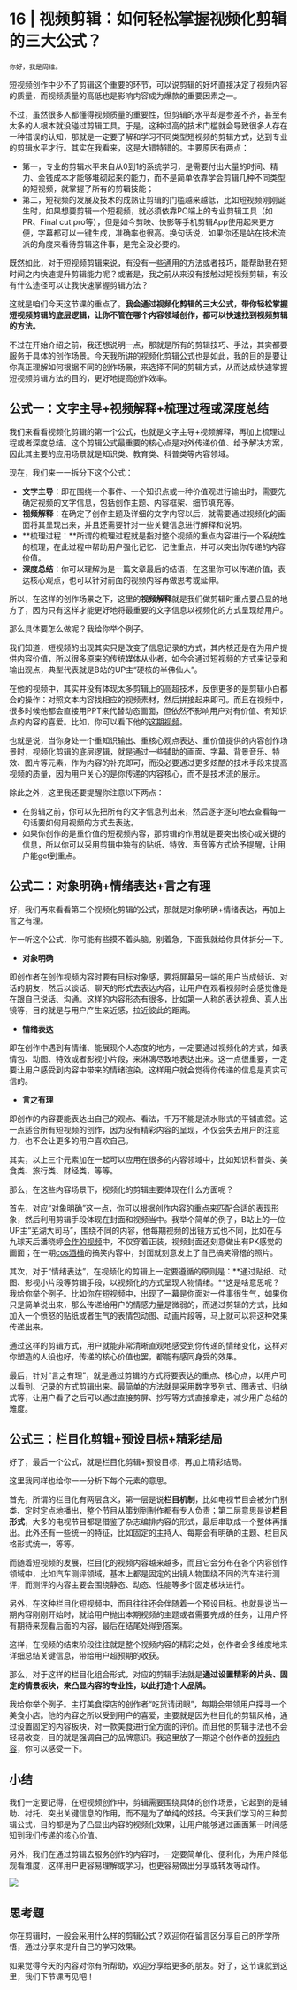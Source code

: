 # 16 | 视频剪辑：如何轻松掌握视频化剪辑的三大公式？

    你好，我是周维。

短视频创作中少不了剪辑这个重要的环节，可以说剪辑的好坏直接决定了视频内容的质量，而视频质量的高低也是影响内容成为爆款的重要因素之一。

不过，虽然很多人都懂得视频质量的重要性，但剪辑的水平却是参差不齐，甚至有太多的人根本就没碰过剪辑工具。于是，这种过高的技术门槛就会导致很多人存在一种错误的认知，那就是一定要了解和学习不同类型短视频的剪辑方式，达到专业的剪辑水平才行。其实在我看来，这是大错特错的。主要原因有两点：

*   第一，专业的剪辑水平来自从0到1的系统学习，是需要付出大量的时间、精力、金钱成本才能够堆砌起来的能力，而不是简单依靠学会剪辑几种不同类型的短视频，就掌握了所有的剪辑技能；
*   第二，短视频的发展及技术的成熟让剪辑的门槛越来越低，比如短视频刚刚诞生时，如果想要剪辑一个短视频，就必须依靠PC端上的专业剪辑工具（如PR、Final cut pro等），但是如今剪映、快影等手机剪辑App使用起来更方便，字幕都可以一键生成，准确率也很高。换句话说，如果你还是站在技术流派的角度来看待剪辑这件事，是完全没必要的。

既然如此，对于短视频剪辑来说，有没有一些通用的方法或者技巧，能帮助我在短时间之内快速提升剪辑能力呢？或者是，我之前从来没有接触过短视频剪辑，有没有什么途径可以让我快速掌握剪辑方法？

这就是咱们今天这节课的重点了。**我会通过视频化剪辑的三大公式，带你轻松掌握短视频剪辑的底层逻辑，让你不管在哪个内容领域创作，都可以快速找到视频剪辑的方法。**

不过在开始介绍之前，我还想说明一点，那就是所有的剪辑技巧、手法，其实都要服务于具体的创作场景。今天我所讲的视频化剪辑公式也是如此，我的目的是要让你真正理解如何根据不同的创作场景，来选择不同的剪辑方式，从而达成快速掌握短视频剪辑方法的目的，更好地提高创作效率。

## 公式一：文字主导+视频解释+梳理过程或深度总结

我们来看看视频化剪辑的第一个公式，也就是文字主导+视频解释，再加上梳理过程或者深度总结。这个剪辑公式最重要的核心点是对外传递价值、给予解决方案，因此其主要的应用场景就是知识类、教育类、科普类等内容领域。

现在，我们来一一拆分下这个公式：

*   **文字主导**：即在围绕一个事件、一个知识点或一种价值观进行输出时，需要先确定视频的文字信息，包括创作主题、内容框架、细节填充等。
*   **视频解释**：在确定了创作主题及详细的文字内容以后，就需要通过视频化的画面将其呈现出来，并且还需要针对一些关键信息进行解释和说明。
*   **梳理过程：**所谓的梳理过程就是指对整个视频的重点内容进行一个系统性的梳理，在此过程中帮助用户强化记忆、记住重点，并可以突出你传递的内容价值。
*   **深度总结**：你可以理解为是一篇文章最后的结语，在这里你可以传递价值，表达核心观点，也可以针对前面的视频内容再做思考或延伸。

所以，在这样的创作场景之下，这里的**视频解释**就是我们做剪辑时重点要凸显的地方了，因为只有这样才能更好地将最重要的文字信息以视频化的方式呈现给用户。

那么具体要怎么做呢？我给你举个例子。

我们知道，短视频的出现其实只是改变了信息记录的方式，其内核还是在为用户提供内容价值，所以很多原来的传统媒体从业者，如今会通过短视频的方式来记录和输出观点，典型代表就是B站的UP主“硬核的半佛仙人”。

在他的视频中，其实并没有体现太多剪辑上的高超技术，反倒更多的是剪辑小白都会的操作：对照文本内容找相应的视频素材，然后拼接起来即可。而且在视频中，很多时候他都会直接用PPT来代替动态画面，但依然不影响用户对有价值、有知识点的内容的喜爱。比如，你可以看下他的[这期视频](https://www.bilibili.com/video/BV1UJ41157Lw)。

也就是说，当你身处一个重知识输出、重核心观点表达、重价值提供的内容创作场景时，视频化剪辑的底层逻辑，就是通过一些辅助的画面、字幕、背景音乐、特效、图片等元素，作为内容的补充即可，而没必要通过更多炫酷的技术手段来提高视频的质量，因为用户关心的是你传递的内容核心，而不是技术流的展示。

除此之外，这里我还要提醒你注意以下两点：

*   在剪辑之前，你可以先把所有的文字信息列出来，然后逐字逐句地去查看每一句话要如何用视频的方式去表达。
*   如果你创作的是重价值的短视频内容，那剪辑的作用就是要突出核心或关键的信息，所以你可以采用剪辑中独有的贴纸、特效、声音等方式给予提醒，让用户能get到重点。

## 公式二：对象明确+情绪表达+言之有理

好，我们再来看看第二个视频化剪辑的公式，那就是对象明确+情绪表达，再加上言之有理。

乍一听这个公式，你可能有些摸不着头脑，别着急，下面我就给你具体拆分一下。

*   **对象明确**

即创作者在创作视频内容时要有目标对象感，要将屏幕另一端的用户当成倾诉、对话的朋友，然后以谈话、聊天的形式去表达内容，让用户在观看视频时会感觉像是在跟自己说话、沟通。这样的内容形态有很多，比如第一人称的表达视角、真人出镜等，目的就是与用户产生亲近感，拉近彼此的距离。

*   **情绪表达**

即在创作中遇到有情绪、能展现个人态度的地方，一定要通过视频化的方式，如表情包、动图、特效或者影视小片段，来淋漓尽致地表达出来。这一点很重要，一定要让用户感受到内容中带来的情绪渲染，这样用户就会觉得你传递的信息是真实可信的。

*   **言之有理**

即创作的内容要能表达出自己的观点、看法，千万不能是流水账式的平铺直叙。这一点适合所有短视频的创作，因为没有精彩内容的呈现，不仅会失去用户的注意力，也不会让更多的用户喜欢自己。

其实，以上三个元素加在一起可以应用在很多的内容领域中，比如知识科普类、美食类、旅行类、财经类，等等。

那么，在这些内容场景下，视频化的剪辑主要体现在什么方面呢？

首先，对应“对象明确”这一点，你可以根据创作内容的重点来匹配合适的表现形象，然后利用剪辑手段体现在封面和视频当中。我举个简单的例子，B站上的一位UP主“芜湖大司马”，围绕不同的内容，他每期视频的出镜方式也不同，比如在与九球天后潘晓婷[合作的视频](https://www.bilibili.com/video/BV1Xa4y1s79W?from=search&seid=1495116512575075219)中，不仅穿着正装，视频封面还刻意做出有PK感觉的画面；在一期[cos酒桶](https://www.bilibili.com/video/BV1jy4y1U78D?from=search&seid=220941802936856067)的搞笑内容中，封面就刻意发上了自己搞笑滑稽的照片。

其次，对于“情绪表达”，在视频化的剪辑上一定要遵循的原则是：**通过贴纸、动图、影视小片段等剪辑手段，以视频化的方式呈现人物情绪。**这是啥意思呢？我给你举个例子。比如你在短视频中，出现了一幕是你面对一件事很生气，如果你只是简单说出来，那么传递给用户的情感力量是微弱的，而通过剪辑的方式，比如加入一个愤怒的贴纸或者生气的表情包动图、动画片段等，马上就可以将这种效果传递出来。

通过这样的剪辑方式，用户就能非常清晰直观地感受到你传递的情绪变化，这样对你塑造的人设也好，传递的核心价值也罢，都能有感同身受的效果。

最后，针对“言之有理”，就是通过剪辑的方式将要表达的重点、核心点，以用户可以看到、记录的方式剪辑出来。最简单的方法就是采用数字罗列式、图表式、归纳式等，让用户看了之后可以通过直接剪屏、抄写等方式直接拿走，减少用户总结的难度。

## 公式三：栏目化剪辑+预设目标+精彩结局

好了，最后一个公式，就是栏目化剪辑+预设目标，再加上精彩结局。

这里我同样也给你一一分析下每个元素的意思。

首先，所谓的栏目化有两层含义，第一层是说**栏目机制**，比如电视节目会被分门别类、定时定点地播出，整个节目从策划到制作都有专人负责；第二层意思是说**栏目形式**，大多的电视节目都是借鉴了杂志编排内容的形式，最后串联成一个整体再播出。此外还有一些统一的特征，比如固定的主持人、每期会有明确的主题、栏目风格形式统一，等等。

而随着短视频的发展，栏目化的视频内容越来越多，而且它会分布在各个内容创作领域中，比如汽车测评领域，基本上都是固定的出镜人物围绕不同的汽车进行测评，而测评的内容主要会围绕静态、动态、性能等多个固定板块进行。

另外，在这种栏目化短视频中，而且往往还会伴随着一个预设目标。也就是说当一期内容刚刚开始时，就给用户抛出本期视频的主题或者需要完成的任务，让用户怀有期待来观看后面的内容，最后在结尾处得到答案。

这样，在视频的结束阶段往往就是整个视频内容的精彩之处，创作者会多维度地来详细总结关键信息，带给用户超预期的收获。

那么，对于这样的栏目化组合形式，对应的剪辑手法就是**通过设置精彩的片头、固定的情景板块，来凸显内容的专业性，以此打造个人品牌。**

我给你举个例子。主打美食探店的创作者“吃货请闭眼”，每期会带领用户探寻一个美食小店。他的内容之所以受到用户的喜爱，主要就是因为栏目化的剪辑风格，通过设置固定的内容板块，对一款美食进行全方面的评价。而且他的剪辑手法也不会轻易改变，目的就是强调自己的品牌意识。我这里放了一期这个创作者的[视频内容](https://www.ixigua.com/user_playlist/60529054268?rank=1&offset=0&order=hot&filterTS=1617183689&logTag=ecf189bd555fc6acf5eb)，你可以感受一下。

## 小结

我们一定要记得，在短视频创作中，剪辑需要围绕具体的创作场景，它起到的是辅助、衬托、突出关键信息的作用，而不是为了单纯的炫技。今天我们学习的三种剪辑公式，目的都是为了凸显出内容的视频化效果，让用户能够通过画面第一时间感知到我们传递的核心价值。

另外，我们在通过剪辑去服务创作的内容时，一定要简单化、便利化，为用户降低观看难度，这样用户更容易理解或学习，也更容易做出分享或转发等动作。

![](https://static001.geekbang.org/resource/image/bf/5e/bf7460b993e0201844220dbd0a44e15e.jpg)

## 思考题

你在剪辑时，一般会采用什么样的剪辑公式？欢迎你在留言区分享自己的所学所悟，通过分享来提升自己的学习效果。

如果觉得今天的内容对你有所帮助，欢迎分享给更多的朋友。好了，这节课就到这里，我们下节课再见吧！
    